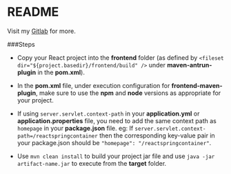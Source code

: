 # README
Visit my [Gitlab](https://gitlab.com/modaslam "gitlab.com/modaslam") for more.

###Steps

* Copy your React project into the **frontend** folder (as defined by `<fileset dir="${project.basedir}/frontend/build" />` under **maven-antrun-plugin** in the **pom.xml**).<br/>  

* In the **pom.xml** file, under execution configuration for **frontend-maven-plugin**, make sure to use the **npm** and **node** versions as appropriate for your project.<br/>  

* If using `server.servlet.context-path` in your **application.yml** or **application.properties** file, you need to add the same context path as `homepage` in your **package.json** file. eg: If `server.servlet.context-path=/reactspringcontainer` then the corresponding key-value pair in your package.json should be `"homepage": "/reactspringcontainer"`.<br/>   

* Use `mvn clean install` to build your project jar file and use `java -jar artifact-name.jar` to execute from the **target** folder. 



